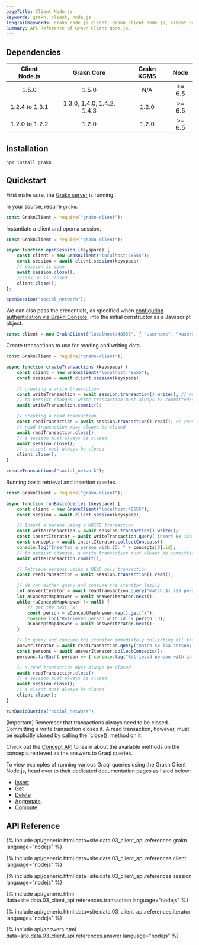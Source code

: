 ```yaml
---
pageTitle: Client Node.js
keywords: grakn, client, node.js
longTailKeywords: grakn node.js client, grakn client node.js, client node.js, python node.js
Summary: API Reference of Grakn Client Node.js.
---
```


## Dependencies

| Client Node.js | Grakn Core                  | Grakn KGMS   |  Node  |
| :------------: | :-------------------------: | :----------: | :----: |
| 1.5.0          | 1.5.0                       | N/A          | >= 6.5 |
| 1.2.4 to 1.3.1 | 1.3.0, 1.4.0, 1.4.2, 1.4.3  | 1.2.0        | >= 6.5 |
| 1.2.0 to 1.2.2 | 1.2.0                       | 1.2.0        | >= 6.5 |

## Installation
```
npm install grakn
```

## Quickstart
First make sure, the [Grakn server](/docs/running-grakn/install-and-run#start-the-grakn-server) is running..

In your source, require `grakn`.

<!-- test-example socialNetworkNodejsClientA.js -->
```javascript
const GraknClient = require("grakn-client");
```

Instantiate a client and open a session.

<!-- test-example socialNetworkNodejsClientB.js -->
```javascript
const GraknClient = require("grakn-client");

async function openSession (keyspace) {
	const client = new GraknClient("localhost:48555");
	const session = await client.session(keyspace);
	// session is open
	await session.close();
	//session is closed
	client.close();
};

openSession("social_network");
```

We can also pass the credentials, as specified when [configuring authentication via Grakn Console](../06-management/02-users.md), into the initial constructor as a Javascript object.

<!-- test-ignore -->
```javascript
const client = new GraknClient("localhost:48555", { "username": "<username>", "password": "<password>" });
```

Create transactions to use for reading and writing data.

<!-- test-example socialNetworkNodejsClientC.js -->
```javascript
const GraknClient = require("grakn-client");

async function createTransactions (keyspace) {
	const client = new GraknClient("localhost:48555");
	const session = await client.session(keyspace);

	// creating a write transaction
	const writeTransaction = await session.transaction().write(); // write transaction is open
	// to persist changes, write transaction must always be committed/closed
	await writeTransaction.commit();

	// creating a read transaction
	const readTransaction = await session.transaction().read(); // read transaction is open
	// read transaction must always be closed
	await readTransaction.close();
	// a session must always be closed
	await session.close();
	// a client must always be closed
	client.close();
}

createTransactions("social_network");
```

Running basic retrieval and insertion queries.

<!-- test-example socialNetworkNodejsClientD.js -->
```javascript
const GraknClient = require("grakn-client");

async function runBasicQueries (keyspace) {
	const client = new GraknClient("localhost:48555");
	const session = await client.session(keyspace);

	// Insert a person using a WRITE transaction
	const writeTransaction = await session.transaction().write();
	const insertIterator = await writeTransaction.query('insert $x isa person, has email "x@email.com";');
	const concepts = await insertIterator.collectConcepts()
	console.log("Inserted a person with ID: " + concepts[0].id);
	// to persist changes, a write transaction must always be committed (closed)
	await writeTransaction.commit();

	// Retrieve persons using a READ only transaction
	const readTransaction = await session.transaction().read();

	// We can either query and consume the iterator lazily
	let answerIterator = await readTransaction.query("match $x isa person; get; limit 10;");
	let aConceptMapAnswer = await answerIterator.next();
	while (aConceptMapAnswer != null) {
		// get the next `x`
		const person = aConceptMapAnswer.map().get("x");
		console.log("Retrieved person with id "+ person.id);
		aConceptMapAnswer = await answerIterator.next();
	}

	// Or query and consume the iterator immediately collecting all the results
	answerIterator = await readTransaction.query("match $x isa person; get; limit 10;");
	const persons = await answerIterator.collectConcepts();
	persons.forEach( person => { console.log("Retrieved person with id "+ person.id) });

	// a read transaction must always be closed
	await readTransaction.close();
	// a session must always be closed
	await session.close();
	// a client must always be closed
	client.close();
}

runBasicQueries("social_network");
```

<div class="note">
[Important]
Remember that transactions always need to be closed. Committing a write transaction closes it. A read transaction, however, must be explicitly closed by calling the `close()` method on it.
</div>

Check out the [Concept API](../04-concept-api/00-overview.md) to learn about the available methods on the concepts retrieved as the answers to Graql queries.

To view examples of running various Graql queries using the Grakn Client Node.js, head over to their dedicated documentation pages as listed below:
- [Insert](../10-query/03-insert-query.md)
- [Get](../10-query/02-get-query.md)
- [Delete](../10-query/04-delete-query.md)
- [Aggregate](../10-query/06-aggregate-query.md)
- [Compute](../10-query/07-compute-query.md)

## API Reference

{% include api/generic.html data=site.data.03_client_api.references.grakn language="nodejs" %}

{% include api/generic.html data=site.data.03_client_api.references.client language="nodejs" %}

{% include api/generic.html data=site.data.03_client_api.references.session language="nodejs" %}

{% include api/generic.html data=site.data.03_client_api.references.transaction language="nodejs" %}

{% include api/generic.html data=site.data.03_client_api.references.iterator language="nodejs" %}

{% include api/answers.html data=site.data.03_client_api.references.answer language="nodejs" %}

